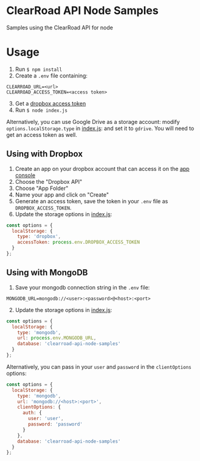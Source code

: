 # ClearRoad API Node Samples

Samples using the ClearRoad API for node

# Usage

1. Run `$ npm install`
2. Create a `.env` file containing:
```
CLEARROAD_URL=<url>
CLEARROAD_ACCESS_TOKEN=<access token>
```

3. Get a [dropbox access token](#dropbox)
4. Run `$ node index.js`

Alternatively, you can use Google Drive as a storage account: modify `options.localStorage.type` in [index.js](index.js#L15): and set it to `gdrive`. You will need to get an access token as well.

## <a name="dropbox"></a> Using with Dropbox

1. Create an app on your dropbox account that can access it on the [app console](https://www.dropbox.com/developers/apps)
2. Choose the "Dropbox API"
3. Choose "App Folder"
4. Name your app and click on "Create"
6. Generate an access token, save the token in your `.env` file as `DROPBOX_ACCESS_TOKEN`.
7. Update the storage options in [index.js](index.js#L15):
```javascript
const options = {
  localStorage: {
    type: 'dropbox',
    accessToken: process.env.DROPBOX_ACCESS_TOKEN
  }
};
```

## <a name="mongodb"></a> Using with MongoDB

1. Save your mongodb connection string in the `.env` file:
```
MONGODB_URL=mongodb://<user>:<password>@<host>:<port>
```

2. Update the storage options in [index.js](index.js#L15):
```javascript
const options = {
  localStorage: {
    type: 'mongodb',
    url: process.env.MONGODB_URL,
    database: 'clearroad-api-node-samples'
  }
};
```

Alternatively, you can pass in your `user` and `password` in the `clientOptions` options:
```javascript
const options = {
  localStorage: {
    type: 'mongodb',
    url: 'mongodb://<host>:<port>',
    clientOptions: {
      auth: {
        user: 'user',
        password: 'password'
      }
    },
    database: 'clearroad-api-node-samples'
  }
};
```
